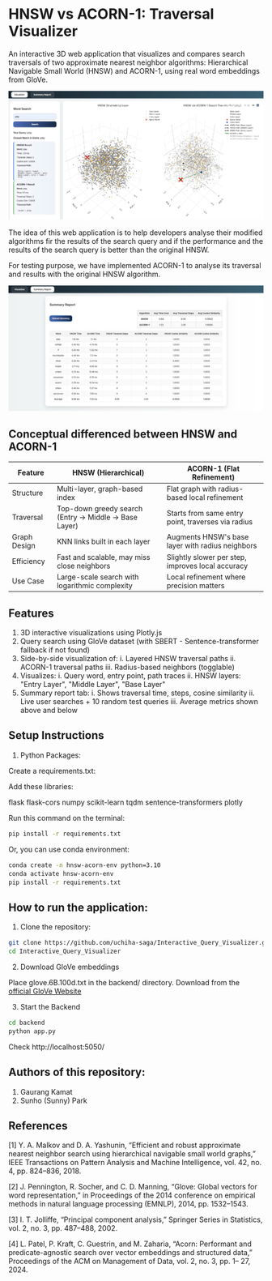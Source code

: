 # HNSW vs ACORN-1: Traversal Visualizer

An interactive 3D web application that visualizes and compares search traversals of two approximate nearest neighbor algorithms: Hierarchical Navigable Small World (HNSW) and ACORN-1, using real word embeddings from GloVe.

<p align="center">
   <img src="docs/assets/HNSW vs ACORN-1 visualization.jpg" width="650" alt="HNSW vs ACORN-1 search traversal"/>
</p>

The idea of this web application is to help developers analyse their modified algorithms fir the results of the search query and if the performance and the results of the search query is better than the original HNSW.

For testing purpose, we have implemented ACORN-1 to analyse its traversal and results with the original HNSW algorithm.

<p align="center">
   <img src="docs/assets/Report.jpg" width="650" alt="Summary Report Table"/>
</p>

## Conceptual differenced between HNSW and ACORN-1

| Feature        | HNSW (Hierarchical)                                   | ACORN-1 (Flat Refinement)                              |
|----------------|--------------------------------------------------------|--------------------------------------------------------|
| Structure      | Multi-layer, graph-based index                         | Flat graph with radius-based local refinement          |
| Traversal      | Top-down greedy search (Entry → Middle → Base Layer)  | Starts from same entry point, traverses via radius     |
| Graph Design   | KNN links built in each layer                          | Augments HNSW's base layer with radius neighbors       |
| Efficiency     | Fast and scalable, may miss close neighbors            | Slightly slower per step, improves local accuracy      |
| Use Case       | Large-scale search with logarithmic complexity         | Local refinement where precision matters               |

## Features

1. 3D interactive visualizations using Plotly.js
2. Query search using GloVe dataset (with SBERT - Sentence-transformer fallback if not found)
3. Side-by-side visualization of:
   i. Layered HNSW traversal paths
   ii. ACORN-1 traversal paths
   iii. Radius-based neighbors (togglable)
4. Visualizes:
   i. Query word, entry point, path traces
   ii. HNSW layers: "Entry Layer", "Middle Layer", "Base Layer"
5. Summary report tab:
   i. Shows traversal time, steps, cosine similarity
   ii. Live user searches + 10 random test queries
   iii. Average metrics shown above and below

## Setup Instructions

1. Python Packages:

Create a requirements.txt:

Add these libraries:

flask
flask-cors
numpy
scikit-learn
tqdm
sentence-transformers
plotly

Run this command on the terminal:

```bash
pip install -r requirements.txt
```

Or, you can use conda environment:

```bash
conda create -n hnsw-acorn-env python=3.10
conda activate hnsw-acorn-env
pip install -r requirements.txt
```

## How to run the application:

1. Clone the repository:

```bash
git clone https://github.com/uchiha-saga/Interactive_Query_Visualizer.git
cd Interactive_Query_Visualizer
```

2. Download GloVe embeddings

Place glove.6B.100d.txt in the backend/ directory.
Download from the [official GloVe Website](https://nlp.stanford.edu/projects/glove/)

3. Start the Backend

```bash
cd backend
python app.py
```
Check http://localhost:5050/

## Authors of this repository:
1. Gaurang Kamat
2. Sunho (Sunny) Park


## References 

[1] Y. A. Malkov and D. A. Yashunin, “Efficient and robust approximate
nearest neighbor search using hierarchical navigable small world graphs,”
IEEE Transactions on Pattern Analysis and Machine Intelligence, vol. 42,
no. 4, pp. 824–836, 2018.

[2] J. Pennington, R. Socher, and C. D. Manning, “Glove: Global vectors for
word representation,” in Proceedings of the 2014 conference on empirical
methods in natural language processing (EMNLP), 2014, pp. 1532–1543.

[3] I. T. Jolliffe, “Principal component analysis,” Springer Series in Statistics,
vol. 2, no. 3, pp. 487–488, 2002.

[4] L. Patel, P. Kraft, C. Guestrin, and M. Zaharia, “Acorn: Performant and
predicate-agnostic search over vector embeddings and structured data,”
Proceedings of the ACM on Management of Data, vol. 2, no. 3, pp. 1–
27, 2024.
